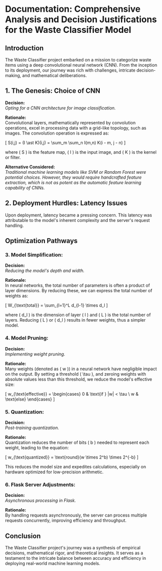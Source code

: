 # Documentation: Comprehensive Analysis and Decision Justifications for the Waste Classifier Model

## Introduction
The Waste Classifier project embarked on a mission to categorize waste items using a deep convolutional neural network (CNN). From the inception to its deployment, our journey was rich with challenges, intricate decision-making, and mathematical deliberations.

## 1. The Genesis: Choice of CNN
**Decision:**  
*Opting for a CNN architecture for image classification.*

**Rationale:**  
Convolutional layers, mathematically represented by convolution operations, excel in processing data with a grid-like topology, such as images. The convolution operation is expressed as:

\[ S(i,j) = (I \ast K)(i,j) = \sum_m \sum_n I(m,n) K(i - m, j - n) \]

where \( S \) is the feature map, \( I \) is the input image, and \( K \) is the kernel or filter.

**Alternative Considered:**  
*Traditional machine learning models like SVM or Random Forest were potential choices. However, they would require handcrafted feature extraction, which is not as potent as the automatic feature learning capability of CNNs.*

## 2. Deployment Hurdles: Latency Issues
Upon deployment, latency became a pressing concern. This latency was attributable to the model's inherent complexity and the server's request handling.

## Optimization Pathways

### 3. Model Simplification:
**Decision:**  
*Reducing the model's depth and width.*

**Rationale:**  
In neural networks, the total number of parameters is often a product of layer dimensions. By reducing these, we can express the total number of weights as:

\[ W_{\text{total}} = \sum_{l=1}^L d_{l-1} \times d_l \]

where \( d_l \) is the dimension of layer \( l \) and \( L \) is the total number of layers. Reducing \( L \) or \( d_l \) results in fewer weights, thus a simpler model.

### 4. Model Pruning:
**Decision:**  
*Implementing weight pruning.*

**Rationale:**  
Many weights (denoted as \( w \)) in a neural network have negligible impact on the output. By setting a threshold \( \tau \), and zeroing weights with absolute values less than this threshold, we reduce the model's effective size:

\[ w_{\text{effective}} = \begin{cases} 
0 & \text{if } |w| < \tau \\
w & \text{else}
\end{cases} \]

### 5. Quantization:
**Decision:**  
*Post-training quantization.*

**Rationale:**  
Quantization reduces the number of bits \( b \) needed to represent each weight, leading to the equation:

\[ w_{\text{quantized}} = \text{round}(w \times 2^b) \times 2^{-b} \]

This reduces the model size and expedites calculations, especially on hardware optimized for low-precision arithmetic.

### 6. Flask Server Adjustments:
**Decision:**  
*Asynchronous processing in Flask.*

**Rationale:**  
By handling requests asynchronously, the server can process multiple requests concurrently, improving efficiency and throughput.

## Conclusion
The Waste Classifier project's journey was a synthesis of empirical decisions, mathematical rigor, and theoretical insights. It serves as a testament to the intricate balance between accuracy and efficiency in deploying real-world machine learning models.
